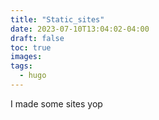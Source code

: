 ```yaml
---
title: "Static_sites"
date: 2023-07-10T13:04:02-04:00
draft: false
toc: true
images:
tags:
  - hugo
---
```


I made some sites yop

